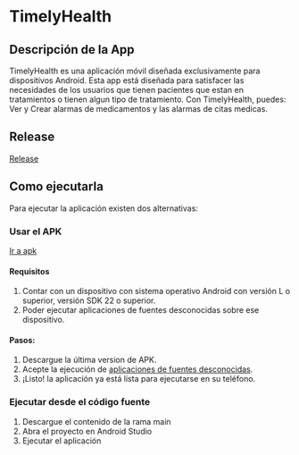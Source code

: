 # TimelyHealth

## Descripción de la App

TimelyHealth es una aplicación móvil diseñada exclusivamente para dispositivos Android. Esta app está diseñada para satisfacer las necesidades de los usuarios que tienen pacientes que estan en tratamientos o tienen algun tipo de tratamiento. Con TimelyHealth, puedes: Ver y Crear alarmas de medicamentos y las alarmas de citas medicas. 

## Release
[Release](https://github.com/AlejandraNGomez12/uniandes-ux-walter-alejandra-movil/releases/tag/v1.0.0)


## Como ejecutarla

Para ejecutar la aplicación existen dos alternativas:

### Usar el APK
[Ir a apk](https://github.com/AlejandraNGomez12/uniandes-ux-walter-alejandra-movil/tree/main/apk)
#### Requisitos

1. Contar con un dispositivo con sistema operativo Android con versión L o superior, versión SDK 22 o superior.
2. Poder ejecutar aplicaciones de fuentes desconocidas sobre ese dispositivo.

#### Pasos:

1. Descargue la última version de APK.
2. Acepte la ejecución de [aplicaciones de fuentes desconocidas](https://developer.android.com/studio/publish?hl=es-419#publishing-unknown).
3. ¡Listo! la aplicación ya está lista para ejecutarse en su teléfono.

### Ejecutar desde el código fuente

1. Descargue el contenido de la rama main
2. Abra el proyecto en Android Studio
3. Ejecutar el aplicación
